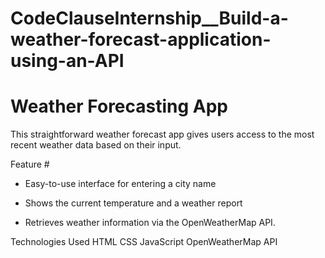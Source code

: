 # CodeClauseInternship__Build-a-weather-forecast-application-using-an-API
# Weather Forecasting App
This straightforward weather forecast app gives users access to the most recent weather data based on their input.

Feature #
- Easy-to-use interface for entering a city name

- Shows the current temperature and a weather report

- Retrieves weather information via the OpenWeatherMap API.

Technologies Used
HTML
CSS
JavaScript
OpenWeatherMap API
